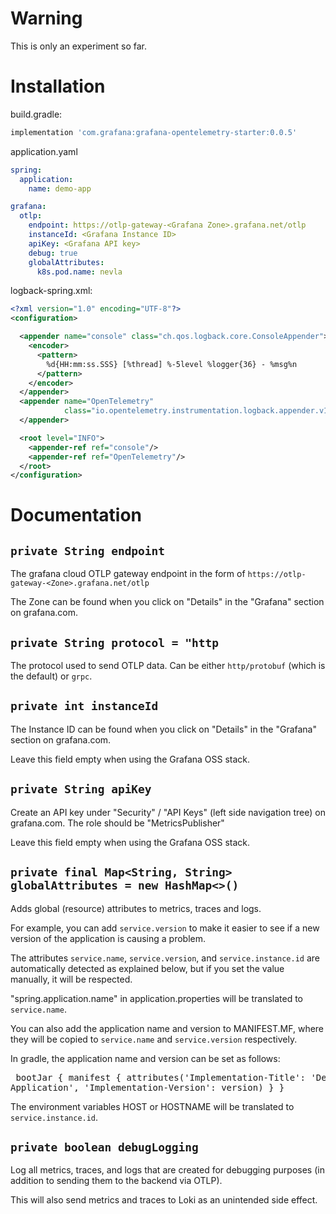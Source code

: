# Warning
This is only an experiment so far.

# Installation

build.gradle:
```groovy
implementation 'com.grafana:grafana-opentelemetry-starter:0.0.5'
```

application.yaml

```yaml
spring:
  application:
    name: demo-app

grafana:
  otlp:
    endpoint: https://otlp-gateway-<Grafana Zone>.grafana.net/otlp
    instanceId: <Grafana Instance ID>
    apiKey: <Grafana API key>
    debug: true
    globalAttributes:
      k8s.pod.name: nevla
```

logback-spring.xml:

```xml
<?xml version="1.0" encoding="UTF-8"?>
<configuration>

  <appender name="console" class="ch.qos.logback.core.ConsoleAppender">
    <encoder>
      <pattern>
        %d{HH:mm:ss.SSS} [%thread] %-5level %logger{36} - %msg%n
      </pattern>
    </encoder>
  </appender>
  <appender name="OpenTelemetry"
            class="io.opentelemetry.instrumentation.logback.appender.v1_0.OpenTelemetryAppender">
  </appender>

  <root level="INFO">
    <appender-ref ref="console"/>
    <appender-ref ref="OpenTelemetry"/>
  </root>
</configuration>
```

# Documentation

## `private String endpoint`

The grafana cloud OTLP gateway endpoint in the form of `https://otlp-gateway-<Zone>.grafana.net/otlp`

The Zone can be found when you click on "Details" in the "Grafana" section on grafana.com.

## `private String protocol = "http`

The protocol used to send OTLP data. Can be either `http/protobuf` (which is the default) or `grpc`.

## `private int instanceId`

The Instance ID can be found when you click on "Details" in the "Grafana" section on grafana.com.

Leave this field empty when using the Grafana OSS stack.

## `private String apiKey`

Create an API key under "Security" / "API Keys" (left side navigation tree) on grafana.com. The role should be "MetricsPublisher"

Leave this field empty when using the Grafana OSS stack.

## `private final Map<String, String> globalAttributes = new HashMap<>()`

Adds global (resource) attributes to metrics, traces and logs.

For example, you can add `service.version` to make it easier to see if a new version of the application is causing a problem.

The attributes `service.name`, `service.version`, and `service.instance.id` are automatically detected as explained below, but if you set the value manually, it will be respected.

"spring.application.name" in application.properties will be translated to `service.name`.

You can also add the application name and version to MANIFEST.MF, where they will be copied to `service.name` and `service.version` respectively.

In gradle, the application name and version can be set as follows: <pre> bootJar { manifest { attributes('Implementation-Title': 'Demo Application', 'Implementation-Version': version) } } </pre> The environment variables HOST or HOSTNAME will be translated to `service.instance.id`.

## `private boolean debugLogging`

Log all metrics, traces, and logs that are created for debugging purposes (in addition to sending them to the backend via OTLP).

This will also send metrics and traces to Loki as an unintended side effect.

